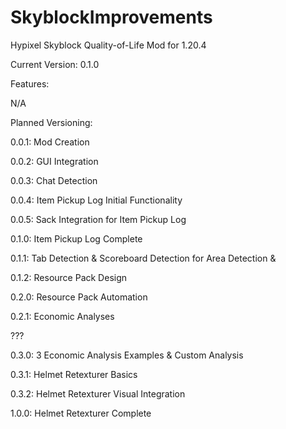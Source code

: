 # SkyblockImprovements
Hypixel Skyblock Quality-of-Life Mod for 1.20.4

Current Version: 0.1.0

Features:

N/A

Planned Versioning:

0.0.1: Mod Creation

0.0.2: GUI Integration

0.0.3: Chat Detection

0.0.4: Item Pickup Log Initial Functionality

0.0.5: Sack Integration for Item Pickup Log

0.1.0: Item Pickup Log Complete 

0.1.1: Tab Detection & Scoreboard Detection for Area Detection & 

0.1.2: Resource Pack Design

0.2.0: Resource Pack Automation

0.2.1: Economic Analyses

???

0.3.0: 3 Economic Analysis Examples & Custom Analysis

0.3.1: Helmet Retexturer Basics

0.3.2: Helmet Retexturer Visual Integration

1.0.0: Helmet Retexturer Complete

